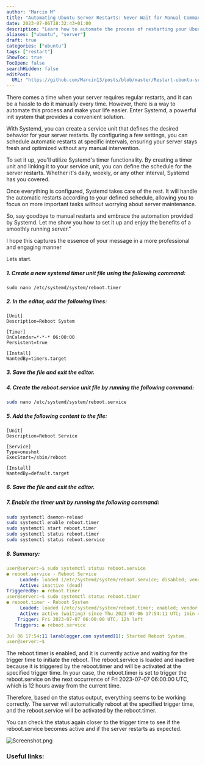 ```yaml
---
author: "Marcin M"
title: "Automating Ubuntu Server Restarts: Never Wait for Manual Commands Again"
date: 2023-07-06T18:32:43+01:00
description: "Learn how to automate the process of restarting your Ubuntu server, eliminating the need for manual commands. Keep your server running smoothly and optimized without any downtime or manual intervention."
aliases: ["ubuntu", "server"]
draft: true
categories: ["ubuntu"]
tags: ["restart"]
ShowToc: true
TocOpen: false
searchHidden: false
editPost:
  URL: "https://github.com/Marcin13/posts/blob/master/Restart-ubuntu-server.md"
---
```

There comes a time when your server requires regular restarts, and it can be a hassle to do it manually every time. However, there is a way to automate this process and make your life easier. Enter Systemd, a powerful init system that provides a convenient solution.

With Systemd, you can create a service unit that defines the desired behavior for your server restarts. By configuring a few settings, you can schedule automatic restarts at specific intervals, ensuring your server stays fresh and optimized without any manual intervention.

To set it up, you'll utilize Systemd's timer functionality. By creating a timer unit and linking it to your service unit, you can define the schedule for the server restarts. Whether it's daily, weekly, or any other interval, Systemd has you covered.

Once everything is configured, Systemd takes care of the rest. It will handle the automatic restarts according to your defined schedule, allowing you to focus on more important tasks without worrying about server maintenance.

So, say goodbye to manual restarts and embrace the automation provided by Systemd. Let me show you how to set it up and enjoy the benefits of a smoothly running server."

I hope this captures the essence of your message in a more professional and engaging manner

Lets start.

##### 1. Create a new systemd timer unit file using the following command:

```shell
sudo nano /etc/systemd/system/reboot.timer
```

#####  2. In the editor, add the following lines:

```text
[Unit]
Description=Reboot System

[Timer]
OnCalendar=*-*-* 06:00:00
Persistent=true

[Install]
WantedBy=timers.target

```

##### 3. Save the file and exit the editor.
##### 4. Create the reboot.service unit file by running the following command:

```bash
sudo nano /etc/systemd/system/reboot.service
```

##### 5. Add the following content to the file:

```text
[Unit]
Description=Reboot Service

[Service]
Type=oneshot
ExecStart=/sbin/reboot

[Install]
WantedBy=default.target

```

##### 6. Save the file and exit the editor.

##### 7. Enable the timer unit by running the following command:

```bash
sudo systemctl daemon-reload
sudo systemctl enable reboot.timer
sudo systemctl start reboot.timer
sudo systemctl status reboot.timer
sudo systemctl status reboot.service

```
##### 8. Summary:
```yaml
user@server:~$ sudo systemctl status reboot.service
● reboot.service - Reboot Service
     Loaded: loaded (/etc/systemd/system/reboot.service; disabled; vendor preset: enabled)
     Active: inactive (dead)
TriggeredBy: ● reboot.timer
user@server:~$ sudo systemctl status reboot.timer
● reboot.timer - Reboot System
     Loaded: loaded (/etc/systemd/system/reboot.timer; enabled; vendor preset: enabled)
     Active: active (waiting) since Thu 2023-07-06 17:54:11 UTC; 1min 42s ago
    Trigger: Fri 2023-07-07 06:00:00 UTC; 12h left
   Triggers: ● reboot.service

Jul 06 17:54:11 larablogger.com systemd[1]: Started Reboot System.
user@server:~$ 
```

The reboot.timer is enabled, and it is currently active and waiting for the trigger time to initiate the reboot.
The reboot.service is loaded and inactive because it is triggered by the reboot.timer and will be activated at the specified trigger time.
In your case, the reboot.timer is set to trigger the reboot.service on the next occurrence of Fri 2023-07-07 06:00:00 UTC, which is 12 hours away from the current time.

Therefore, based on the status output, everything seems to be working correctly. The server will automatically reboot at the specified trigger time, and the reboot.service will be activated by the reboot.timer.

You can check the status again closer to the trigger time to see if the reboot.service becomes active and if the server restarts as expected.

![Screenshot.png](http://marcinmitruk.link/img/Restart-Ubuntu-Server/Screenshot1.png)

### Useful links:
